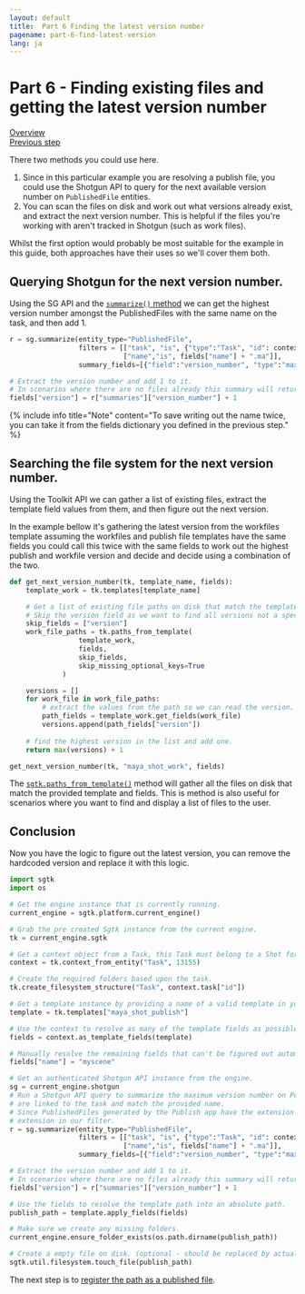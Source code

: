 ```yaml
---
layout: default
title:  Part 6 Finding the latest version number
pagename: part-6-find-latest-version
lang: ja
---
```


# Part 6 - Finding existing files and getting the latest version number

[Overview](./sgtk-developer-generating-path-and-publish.md)<br/>
[Previous step](./part-5-build-a-path.md)

There two methods you could use here. 

1. Since in this particular example you are resolving a publish file, you could use the Shotgun API to query for the
next available version number on `PublishedFile` entities.
2. You can scan the files on disk and work out what versions already exist, and extract the next version number. 
This is helpful if the files you're working with aren't tracked in Shotgun (such as work files).

Whilst the first option would probably be most suitable for the example in this guide, both approaches have their uses so we'll cover them both.

## Querying Shotgun for the next version number.

Using the SG API and the [`summarize()` method](https://developer.shotgunsoftware.com/python-api/reference.html#shotgun_api3.shotgun.Shotgun.summarize) we can get the highest version number amongst 
the PublishedFiles with the same name on the task, and then add 1.

```python
r = sg.summarize(entity_type="PublishedFile",
                 filters = [["task", "is", {"type":"Task", "id": context.task["id"]}],
                            ["name","is", fields["name"] + ".ma"]],
                 summary_fields=[{"field":"version_number", "type":"maximum"}])

# Extract the version number and add 1 to it.
# In scenarios where there are no files already this summary will return 0.
fields["version"] = r["summaries"]["version_number"] + 1
```

{% include info title="Note" content="To save writing out the name twice, you can take it from the fields dictionary you defined in the previous step." %}

## Searching the file system for the next version number.

Using the Toolkit API we can gather a list of existing files, extract the template field values from them,
and then figure out the next version. 

In the example bellow it's gathering the latest version from the workfiles template
assuming the workfiles and publish file templates have the same fields you could call this twice with the same fields
to work out the highest publish and workfile version and decide and decide using a combination of the two.

```python
def get_next_version_number(tk, template_name, fields):
    template_work = tk.templates[template_name]

    # Get a list of existing file paths on disk that match the template and provided fields
    # Skip the version field as we want to find all versions not a specific version.
    skip_fields = ["version"]
    work_file_paths = tk.paths_from_template(
                 template_work,
                 fields,
                 skip_fields,
                 skip_missing_optional_keys=True
             )

    versions = []
    for work_file in work_file_paths:
        # extract the values from the path so we can read the version.
        path_fields = template_work.get_fields(work_file)
        versions.append(path_fields["version"])
    
    # find the highest version in the list and add one.
    return max(versions) + 1

get_next_version_number(tk, "maya_shot_work", fields)
```

The [`sgtk.paths_from_template()`](https://developer.shotgunsoftware.com/tk-core/core.html?highlight=paths_from_template#sgtk.Sgtk.paths_from_template) method
will gather all the files on disk that match the provided template and fields. This is method is also useful for scenarios
where you want to find and display a list of files to the user. 

## Conclusion

Now you have the logic to figure out the latest version, you can remove the hardcoded version and replace it with this logic.

```python
import sgtk
import os

# Get the engine instance that is currently running.
current_engine = sgtk.platform.current_engine()

# Grab the pre created Sgtk instance from the current engine.
tk = current_engine.sgtk

# Get a context object from a Task, this Task must belong to a Shot for the future steps to work. 
context = tk.context_from_entity("Task", 13155)

# Create the required folders based upon the task.
tk.create_filesystem_structure("Task", context.task["id"])

# Get a template instance by providing a name of a valid template in your config's templates.yml.
template = tk.templates["maya_shot_publish"]

# Use the context to resolve as many of the template fields as possible.
fields = context.as_template_fields(template)

# Manually resolve the remaining fields that can't be figured out automatically from context.
fields["name"] = "myscene"

# Get an authenticated Shotgun API instance from the engine.
sg = current_engine.shotgun
# Run a Shotgun API query to summarize the maximum version number on PublishedFiles that
# are linked to the task and match the provided name.
# Since PublishedFiles generated by the Publish app have the extension on the end of the name we need to add the
# extension in our filter.
r = sg.summarize(entity_type="PublishedFile",
                 filters = [["task", "is", {"type":"Task", "id": context.task["id"]}],
                            ["name","is", fields["name"] + ".ma"]],
                 summary_fields=[{"field":"version_number", "type":"maximum"}])

# Extract the version number and add 1 to it.
# In scenarios where there are no files already this summary will return 0.
fields["version"] = r["summaries"]["version_number"] + 1

# Use the fields to resolve the template path into an absolute path.
publish_path = template.apply_fields(fields)

# Make sure we create any missing folders.
current_engine.ensure_folder_exists(os.path.dirname(publish_path))

# Create a empty file on disk. (optional - should be replaced by actual file save or copy logic)
sgtk.util.filesystem.touch_file(publish_path)
```

The next step is to [register the path as a published file](part-7-registering-publish.md).